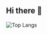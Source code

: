 ## Hi there 👋

![Top Langs](https://github-readme-stats.vercel.app/api/top-langs/?username=magicalmongoose&layout=compact)
